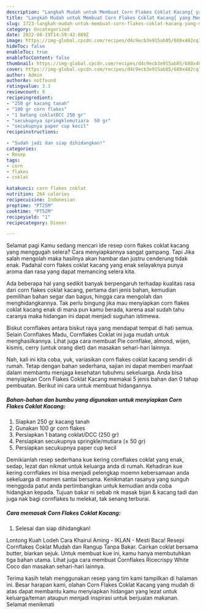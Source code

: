 ```yaml
---
description: "Langkah Mudah untuk Membuat Corn Flakes Coklat Kacang{ yang Menggugah Selera,  Menu Buat lebaran"
title: "Langkah Mudah untuk Membuat Corn Flakes Coklat Kacang{ yang Menggugah Selera,  Menu Buat lebaran"
slug: 1723-langkah-mudah-untuk-membuat-corn-flakes-coklat-kacang-yang-menggugah-selera-menu-buat-lebaran
category: Uncategorized
date: 2022-08-19T14:59:42.089Z
image: https://img-global.cpcdn.com/recipes/d4c9ecb3e915ab85/680x482cq70/corn-flakes-coklat-kacang-foto-resep-utama.jpg
hideToc: false
enableToc: true
enableTocContent: false
thumbnail: https://img-global.cpcdn.com/recipes/d4c9ecb3e915ab85/680x482cq70/corn-flakes-coklat-kacang-foto-resep-utama.jpg
cover: https://img-global.cpcdn.com/recipes/d4c9ecb3e915ab85/680x482cq70/corn-flakes-coklat-kacang-foto-resep-utama.jpg
author: Admin
authorAv: notfound
ratingvalue: 3.3
reviewcount: 9
recipeingredient:
- "250 gr kacang tanah"
- "100 gr corn flakes"
- "1 batang coklatDCC 250 gr"
- "secukupnya springklemutiara  50 gr"
- "secukupnya paper cup kecil"
recipeinstructions:

- "Sudah jadi dan siap dihidangkan!"
categories:
- Resep
tags:
- corn
- flakes
- coklat

katakunci: corn flakes coklat 
nutrition: 264 calories
recipecuisine: Indonesian
preptime: "PT25M"
cooktime: "PT52M"
recipeyield: "1"
recipecategory: Dinner

---
```



Selamat pagi Kamu sedang mencari ide resep corn flakes coklat kacang yang menggugah selera? Cara menyiapkannya sangat gampang. Tapi Jika salah mengolah maka hasilnya akan hambar dan justru cenderung tidak enak. Padahal corn flakes coklat kacang yang enak selayaknya punya aroma dan rasa yang dapat memancing selera kita.


Ada beberapa hal yang sedikit banyak berpengaruh terhadap kualitas rasa dari corn flakes coklat kacang, pertama dari jenis bahan, kemudian pemilihan bahan segar dan bagus, hingga cara mengolah dan menghidangkannya. Tak perlu bingung jika mau menyiapkan corn flakes coklat kacang enak di mana pun kamu berada, karena asal sudah tahu caranya maka hidangan ini dapat menjadi suguhan istimewa.

Biskut cornflakes antara biskut raya yang mendapat tempat di hati semua. Selain Cornflakes Madu, Cornflakes Coklat ini juga mudah untuk menghasilkannya. Lihat juga cara membuat Pie cornflake, almond, wijen, kismis, cerry (untuk orang diet) dan masakan sehari-hari lainnya.


Nah, kali ini kita coba, yuk, variasikan corn flakes coklat kacang sendiri di rumah. Tetap dengan bahan sederhana, sajian ini dapat memberi manfaat dalam membantu menjaga kesehatan tubuhmu sekeluarga. Anda bisa menyiapkan Corn Flakes Coklat Kacang memakai 5 jenis bahan dan 0 tahap pembuatan. Berikut ini cara untuk membuat hidangannya.

<!--inarticleads1-->

##### Bahan-bahan dan bumbu yang digunakan untuk menyiapkan Corn Flakes Coklat Kacang:

1. Siapkan 250 gr kacang tanah
1. Gunakan 100 gr corn flakes
1. Persiapkan 1 batang coklat/DCC (250 gr)
1. Persiapkan secukupnya springkle/mutiara (± 50 gr)
1. Persiapkan secukupnya paper cup kecil


Demikianlah resep sederhana kue kering cornflakes coklat yang enak, sedap, lezat dan nikmat untuk keluarga anda di rumah. Kehadiran kue kering cornflakes ini bisa menjadi pelengkap moemn kebersamaan anda sekeluarga di momen santai bersama. Kenikmatan rasanya yang sunguh menggoda patut anda pertimbangkan untuk kemudian anda coba hidangkan kepada. Tujuan bakar ni sebab nk masak bijan &amp; kacang tadi dan juga nak bagi cornflakes tu melekat, tak senang terburai. 

<!--inarticleads2-->

##### Cara memasak Corn Flakes Coklat Kacang:


1. Selesai dan siap dihidangkan!

Lontong Kuah Lodeh Cara Khairul Aming - IKLAN - Mesti Baca! Resepi Cornflakes Coklat Mudah dan Rangup Tanpa Bakar. Cairkan coklat bersama butter, biarkan sejuk. Untuk membuat kue ini, kamu hanya membutuhkan tiga bahan utama. Lihat juga cara membuat Cornflakes Ricecrispy White Coco dan masakan sehari-hari lainnya. 

Terima kasih telah menggunakan resep yang tim kami tampilkan di halaman ini. Besar harapan kami, olahan Corn Flakes Coklat Kacang yang mudah di atas dapat membantu kamu menyiapkan hidangan yang lezat untuk keluarga/teman ataupun menjadi inspirasi untuk berjualan makanan. Selamat menikmati
